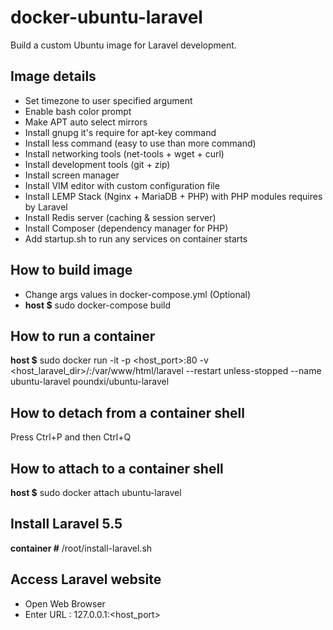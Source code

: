 # docker-ubuntu-laravel
Build a custom Ubuntu image for Laravel development.

## Image details
 - Set timezone to user specified argument
 - Enable bash color prompt
 - Make APT auto select mirrors
 - Install gnupg it's require for apt-key command
 - Install less command (easy to use than more command)
 - Install networking tools (net-tools + wget + curl)
 - Install development tools (git + zip)
 - Install screen manager
 - Install VIM editor with custom configuration file
 - Install LEMP Stack (Nginx + MariaDB + PHP) with PHP modules requires by Laravel
 - Install Redis server (caching & session server)
 - Install Composer (dependency manager for PHP)
 - Add startup.sh to run any services on container starts

## How to build image
 - Change args values in docker-compose.yml (Optional)
 - **host $** sudo docker-compose build

## How to run a container
**host $** sudo docker run -it -p <host_port>:80 -v <host_laravel_dir>/:/var/www/html/laravel --restart unless-stopped --name ubuntu-laravel poundxi/ubuntu-laravel

## How to detach from a container shell
Press Ctrl+P and then Ctrl+Q

## How to attach to a container shell
**host $** sudo docker attach ubuntu-laravel

## Install Laravel 5.5
**container #** /root/install-laravel.sh

## Access Laravel website
- Open Web Browser
- Enter URL : 127.0.0.1:<host_port>
